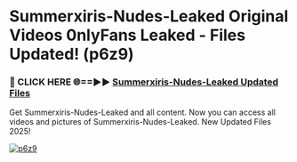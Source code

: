 # Summerxiris-Nudes-Leaked Original Videos 0nlyFans Leaked - Files Updated! (p6z9)

<h3>🔴 CLICK HERE 🌐==►► <a href="https://tinyurl.com/5h6xmrr3" rel="nofollow">Summerxiris-Nudes-Leaked Updated Files</a></h3>

Get Summerxiris-Nudes-Leaked and all content. Now you can access all videos and pictures of Summerxiris-Nudes-Leaked. New Updated Files 2025!

[![p6z9](https://i.imgur.com/KVD873Z.gif)](https://tinyurl.com/5h6xmrr3)
